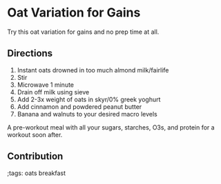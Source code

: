 # Oat Variation for Gains

Try this oat variation for gains and no prep time at all.


## Directions

1. Instant oats drowned in too much almond milk/fairlife
2. Stir
3. Microwave 1 minute
4. Drain off milk using sieve
5. Add 2-3x weight of oats in skyr/0% greek yoghurt
6. Add cinnamon and powdered peanut butter
7. Banana and walnuts to your desired macro levels

A pre-workout meal with all your sugars, starches, O3s, and protein for a workout soon after.

## Contribution

;tags: oats breakfast 
